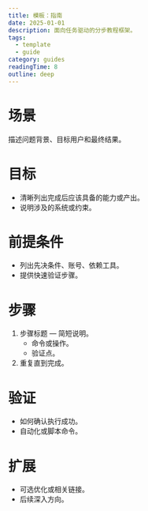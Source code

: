 ```yaml
---
title: 模板：指南
date: 2025-01-01
description: 面向任务驱动的分步教程框架。
tags:
  - template
  - guide
category: guides
readingTime: 8
outline: deep
---
```


# 场景
描述问题背景、目标用户和最终结果。

# 目标
- 清晰列出完成后应该具备的能力或产出。
- 说明涉及的系统或约束。

# 前提条件
- 列出先决条件、账号、依赖工具。
- 提供快速验证步骤。

# 步骤
1. 步骤标题 — 简短说明。
   - 命令或操作。
   - 验证点。
2. 重复直到完成。

# 验证
- 如何确认执行成功。
- 自动化或脚本命令。

# 扩展
- 可选优化或相关链接。
- 后续深入方向。
